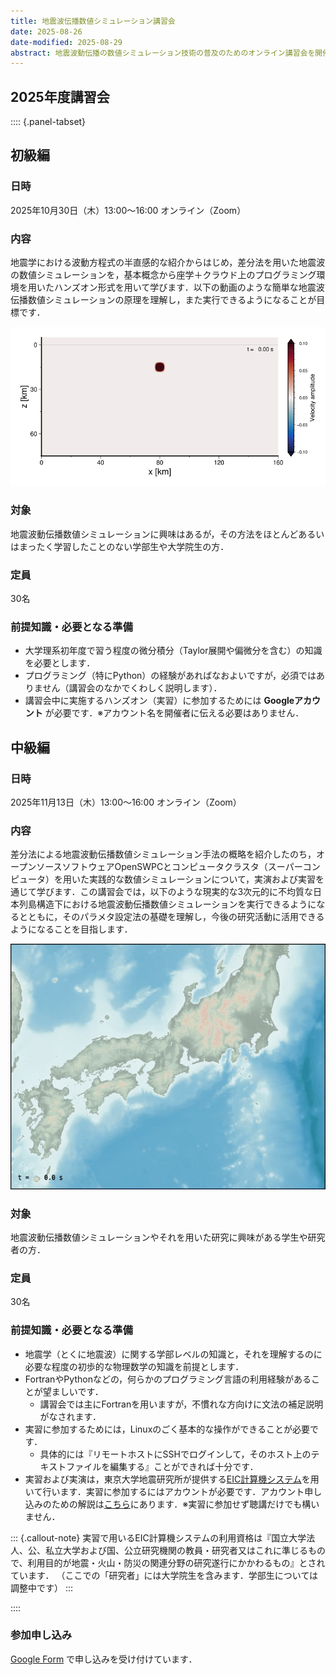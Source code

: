 ```yaml
---
title: 地震波伝播数値シミュレーション講習会
date: 2025-08-26
date-modified: 2025-08-29
abstract: 地震波動伝播の数値シミュレーション技術の普及のためのオンライン講習会を開催します．今年度は初級編（2025/10/30）と中級編（2025/11/13）の二本立てで実施します．前者では，基礎から差分法による数値シミュレーションの基本概念を学びます．後者はオープンソースの地震波動伝播数値シミュレーションソフトウェア[OpenSWPC](https://openswpc.github.io) を活用するためのより実践的な講習会です．ふるってご参加ください．
---
```



## 2025年度講習会

:::: {.panel-tabset}

## 初級編

### 日時

2025年10月30日（木）13:00〜16:00 オンライン（Zoom）

### 内容

地震学における波動方程式の半直感的な紹介からはじめ，差分法を用いた地震波の数値シミュレーションを，基本概念から座学＋クラウド上のプログラミング環境を用いたハンズオン形式を用いて学びます．以下の動画のような簡単な地震波伝播数値シミュレーションの原理を理解し，また実行できるようになることが目標です．

![](./wv1.gif)

### 対象

地震波動伝播数値シミュレーションに興味はあるが，その方法をほとんどあるいはまったく学習したことのない学部生や大学院生の方．

### 定員

30名

### 前提知識・必要となる準備

- 大学理系初年度で習う程度の微分積分（Taylor展開や偏微分を含む）の知識を必要とします．
- プログラミング（特にPython）の経験があればなおよいですが，必須ではありません（講習会のなかでくわしく説明します）．
- 講習会中に実施するハンズオン（実習）に参加するためには **Googleアカウント** が必要です．※アカウント名を開催者に伝える必要はありません．

## 中級編

### 日時

2025年11月13日（木）13:00〜16:00 オンライン（Zoom）

### 内容

差分法による地震波動伝播数値シミュレーション手法の概略を紹介したのち，オープンソースソフトウェアOpenSWPCとコンピュータクラスタ（スーパーコンピュータ）を用いた実践的な数値シミュレーションについて，実演および実習を通じて学びます．この講習会では，以下のような現実的な3次元的に不均質な日本列島構造下における地震波動伝播数値シミュレーションを実行できるようになるとともに，そのパラメタ設定法の基礎を理解し，今後の研究活動に活用できるようになることを目指します．

![](./swpc-demo.gif)

### 対象

地震波動伝播数値シミュレーションやそれを用いた研究に興味がある学生や研究者の方．

### 定員

30名

### 前提知識・必要となる準備

- 地震学（とくに地震波）に関する学部レベルの知識と，それを理解するのに必要な程度の初歩的な物理数学の知識を前提とします．
- FortranやPythonなどの，何らかのプログラミング言語の利用経験があることが望ましいです．
  - 講習会では主にFortranを用いますが，不慣れな方向けに文法の補足説明がなされます．
- 実習に参加するためには，Linuxのごく基本的な操作ができることが必要です．
  - 具体的には『リモートホストにSSHでログインして，そのホスト上のテキストファイルを編集する』ことができれば十分です．
- 実習および実演は，東京大学地震研究所が提供する[EIC計算機システム](https://eic-support.eri.u-tokyo.ac.jp)を用いて行います．実習に参加するにはアカウントが必要です．アカウント申し込みのための解説は[こちら](/HPC/EIC-2025/EIC2025-02-new.md)にあります．※実習に参加せず聴講だけでも構いません．

::: {.callout-note}
実習で用いるEIC計算機システムの利用資格は『国立大学法人、公、私立大学および国、公立研究機関の教員・研究者又はこれに準じるもので、利用目的が地震・火山・防災の関連分野の研究遂行にかかわるもの』とされています．
（ここでの「研究者」には大学院生を含みます．学部生については調整中です）
:::

::::

### 参加申し込み

[Google Form](https://forms.gle/mnWVqDF3z1knmsqbA) で申し込みを受け付けています．
